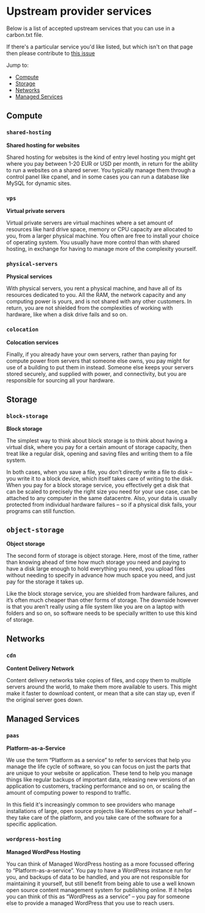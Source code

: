 # Upstream provider services

Below is a list of accepted upstream services that you can use in a carbon.txt file.

If there's a particular service you'd like listed, but which isn't on that page then please contribute to [this issue](https://github.com/thegreenwebfoundation/carbon.txt/issues/16)

Jump to:

- [Compute](#compute)
- [Storage](#storage)
- [Networks](#networks)
- [Managed Services](#managed-services)

## Compute

### `shared-hosting`

**Shared hosting for websites**

Shared hosting for websites is the kind of entry level hosting you might get where you pay between 1-20 EUR or USD per month, in return for the ability to run a websites on a shared server. You typically manage them through a control panel like cpanel, and in some cases you can run a database like MySQL for dynamic sites.

### `vps`

**Virtual private servers**

Virtual private servers are virtual machines where a set amount of resources like hard drive space, memory or CPU capacity are allocated to you, from a larger physical machine. You often are free to install your choice of operating system. You usually have more control than with shared hosting, in exchange for having to manage more of the complexity yourself.

### `physical-servers`

**Physical services**

With physical servers, you rent a physical machine, and have all of its resources dedicated to you. All the RAM, the network capacity and any computing power is yours, and is not shared with any other customers. In return, you are not shielded from the complexities of working with hardware, like when a disk drive fails and so on.

### `colocation`

**Colocation services**

Finally, if you already have your own servers, rather than paying for compute power from servers that someone else owns, you pay might for use of a building to put them in instead. Someone else keeps your servers stored securely, and supplied with power, and connectivity, but you are responsible for sourcing all your hardware.

## Storage

### `block-storage`

**Block storage**

The simplest way to think about block storage is to think about having a virtual disk, where you pay for a certain amount of storage capacity, then treat like a regular disk, opening and saving files and writing them to a file system.

In both cases, when you save a file, you don’t directly write a file to disk – you write it to a block device, which itself takes care of writing to the disk. When you pay for a block storage service, you effectively get a disk that can be scaled to precisely the right size you need for your use case, can be attached to any computer in the same datacentre. Also, your data is usually protected from individual hardware failures – so if a physical disk fails, your programs can still function.

## `object-storage`

**Object storage**

The second form of storage is object storage. Here, most of the time, rather than knowing ahead of time how much storage you need and paying to have a disk large enough to hold everything you need, you upload files without needing to specify in advance how much space you need, and just pay for the storage it takes up.

Like the block storage service, you are shielded from hardware failures, and it’s often much cheaper than other forms of storage. The downside however is that you aren’t really using a file system like you are on a laptop with folders and so on, so software needs to be specially written to use this kind of storage.

## Networks

### `cdn`

**Content Delivery Network**

Content delivery networks take copies of files, and copy them to multiple servers around the world, to make them more available to users. This might make it faster to download content, or mean that a site can stay up, even if the original server goes down.

## Managed Services

### `paas`

**Platform-as-a-Service**

We use the term “Platform as a service” to refer to services that help you manage the life cycle of software, so you can focus on just the parts that are unique to your website or application. These tend to help you manage things like regular backups of important data, releasing new versions of an application to customers, tracking performance and so on, or scaling the amount of computing power to respond to traffic.

In this field it's increasingly common to see providers who manage installations of large, open source projects like Kubernetes on your behalf – they take care of the platform, and you take care of the software for a specific application.

### `wordpress-hosting`

**Managed WordPess Hosting**

You can think of Managed WordPress hosting as a more focussed offering to “Platform-as-a-service”. You pay to have a WordPress instance run for you, and backups of data to be handled, and you are not responsible for maintaining it yourself, but still benefit from being able to use a well known open source content management system for publishing online. If it helps you can think of this as “WordPress as a service” – you pay for someone else to provide a managed WordPress that you use to reach users.
